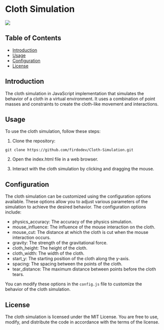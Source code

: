 # Cloth Simulation

![](.git-assets/1.gif)

## Table of Contents
- [Introduction](#introduction)
- [Usage](#usage)
- [Configuration](#configuration)
- [License](#license)

## Introduction

The cloth simulation in JavaScript implementation that simulates the behavior of a cloth in a virtual environment. It uses a combination of point masses and constraints to create the cloth-like movement and interactions.

## Usage

To use the cloth simulation, follow these steps:

1. Clone the repository:

```shell
git clone https://github.com/firdodev/Cloth-Simulation.git
```
2. Open the index.html file in a web browser.

3. Interact with the cloth simulation by clicking and dragging the mouse.

## Configuration
The cloth simulation can be customized using the configuration options available. These options allow you to adjust various parameters of the simulation to achieve the desired behavior. The configuration options include:

* physics_accuracy: The accuracy of the physics simulation.
* mouse_influence: The influence of the mouse interaction on the cloth.
* mouse_cut: The distance at which the cloth is cut when the mouse interaction occurs.
* gravity: The strength of the gravitational force.
* cloth_height: The height of the cloth.
* cloth_width: The width of the cloth.
* start_y: The starting position of the cloth along the y-axis.
* spacing: The spacing between the points of the cloth.
* tear_distance: The maximum distance between points before the cloth tears.

You can modify these options in the `config.js` file to customize the behavior of the cloth simulation.

## License
The cloth simulation is licensed under the MIT License. You are free to use, modify, and distribute the code in accordance with the terms of the license.
